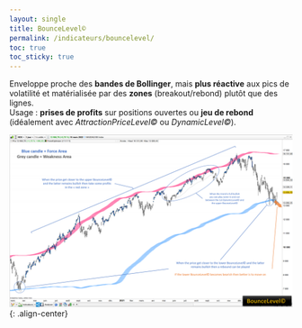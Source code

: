 ```yaml
---
layout: single
title: BounceLevel©
permalink: /indicateurs/bouncelevel/
toc: true
toc_sticky: true
---
```


Enveloppe proche des **bandes de Bollinger**, mais **plus réactive** aux pics de volatilité et matérialisée par des **zones** (breakout/rebond) plutôt que des lignes.  
Usage : **prises de profits** sur positions ouvertes ou **jeu de rebond** (idéalement avec *AttractionPriceLevel©* ou *DynamicLevel©*).

![BounceLevel](/assets/images/BounceLevel.PNG){: .align-center}

